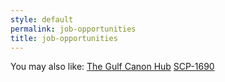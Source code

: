 ```yaml
---
style: default
permalink: job-opportunities
title: job-opportunities
---
```

You may also like:
[The Gulf Canon Hub](http://scp-wiki.net/the-gulf)
[SCP-1690](http://scp-wiki.net/scp-1690)